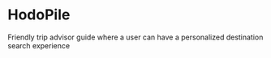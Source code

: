 # HodoPile
Friendly trip advisor guide where a user can have a personalized destination search experience 

